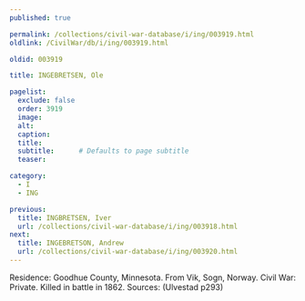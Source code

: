 ```yaml
---
published: true

permalink: /collections/civil-war-database/i/ing/003919.html
oldlink: /CivilWar/db/i/ing/003919.html

oldid: 003919

title: INGEBRETSEN, Ole

pagelist:
  exclude: false
  order: 3919
  image: 
  alt:
  caption:
  title:
  subtitle:      # Defaults to page subtitle
  teaser:

category: 
  - I 
  - ING

previous:
  title: INGBRETSEN, Iver
  url: /collections/civil-war-database/i/ing/003918.html  
next:
  title: INGEBRETSON, Andrew
  url: /collections/civil-war-database/i/ing/003920.html   
---
```

Residence: Goodhue County, Minnesota. From Vik, Sogn, Norway. Civil War: Private. Killed in battle in 1862. Sources: (Ulvestad p293)